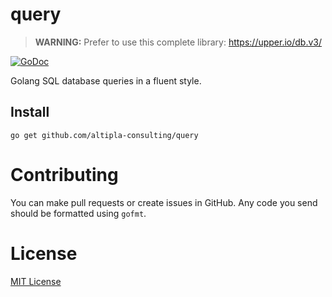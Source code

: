 
# query

> **WARNING:** Prefer to use this complete library: https://upper.io/db.v3/

[![GoDoc](https://godoc.org/github.com/altipla-consulting/query?status.svg)](https://godoc.org/github.com/altipla-consulting/query)

Golang SQL database queries in a fluent style.


## Install

```shell
go get github.com/altipla-consulting/query
```


# Contributing

You can make pull requests or create issues in GitHub. Any code you send should be formatted using ```gofmt```.


# License

[MIT License](LICENSE)

